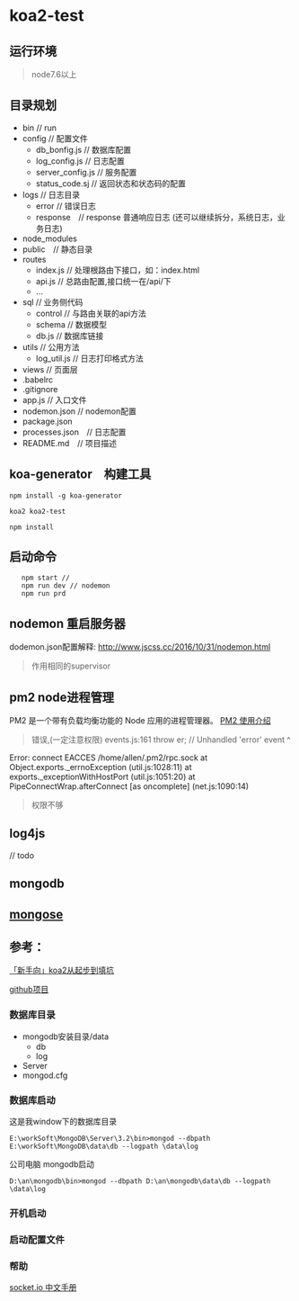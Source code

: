 # koa2-test

## 运行环境
> node7.6以上

## 目录规划

* bin // run
* config // 配置文件
    * db_bonfig.js // 数据库配置
    * log_config.js // 日志配置
    * server_config.js // 服务配置
    * status_code.sj // 返回状态和状态码的配置
* logs // 日志目录
    * error // 错误日志
    * response　// response 普通响应日志 (还可以继续拆分，系统日志，业务日志)
* node_modules
* public　// 静态目录
* routes
    * index.js // 处理根路由下接口，如：index.html
    * api.js // 总路由配置,接口统一在/api/下
    * ...
* sql // 业务侧代码
    * control // 与路由关联的api方法
    * schema // 数据模型
    * db.js // 数据库链接
* utils // 公用方法
    * log_util.js // 日志打印格式方法
* views // 页面层
* .babelrc
* .gitignore
* app.js // 入口文件
* nodemon.json // nodemon配置
* package.json
* processes.json　// 日志配置
* README.md　// 项目描述

## koa-generator　构建工具

`npm install -g koa-generator`

`koa2 koa2-test`

`npm install`

## 启动命令
```
   npm start //
   npm run dev // nodemon
   npm run prd
```

## nodemon 重启服务器
dodemon.json配置解释: http://www.jscss.cc/2016/10/31/nodemon.html
> 作用相同的supervisor

## pm2 node进程管理
PM2 是一个带有负载均衡功能的 Node 应用的进程管理器。
[PM2  使用介绍](https://segmentfault.com/a/1190000002539204)
> 错误,(一定注意权限)
>events.js:161
       throw er; // Unhandled 'error' event
       ^

 Error: connect EACCES /home/allen/.pm2/rpc.sock
     at Object.exports._errnoException (util.js:1028:11)
     at exports._exceptionWithHostPort (util.js:1051:20)
     at PipeConnectWrap.afterConnect [as oncomplete] (net.js:1090:14)
> 权限不够

## log4js
// todo


## mongodb

## [mongose](http://www.nodeclass.com/api/mongoose.html)

## 参考：
[「新手向」koa2从起步到填坑](http://www.jianshu.com/p/6b816c609669)

[github项目](https://github.com/guo-yu/koa-guide)

### 数据库目录

* mongodb安装目录/data
    * db
    * log
* Server
* mongod.cfg

### 数据库启动

这是我window下的数据库目录
```shell
E:\workSoft\MongoDB\Server\3.2\bin>mongod --dbpath E:\workSoft\MongoDB\data\db --logpath \data\log
```
公司电脑 mongodb启动
```shell
D:\an\mongodb\bin>mongod --dbpath D:\an\mongodb\data\db --logpath \data\log
```
### 开机启动

### 启动配置文件

### 帮助

[socket.io 中文手册](https://www.cnblogs.com/lxxhome/p/5980615.html)
